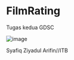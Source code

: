 # FilmRating
Tugas kedua GDSC

![image](https://user-images.githubusercontent.com/31335461/139523084-c4f78352-268a-45e4-9dc2-c99857be092b.png)

Syafiq Ziyadul Arifin//ITB
